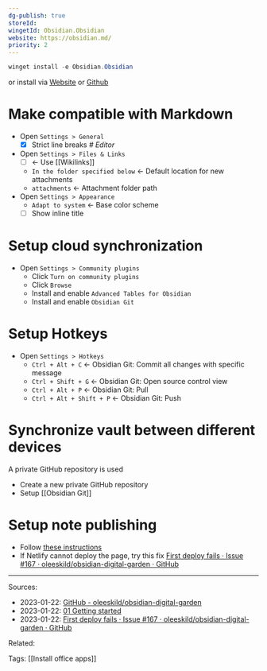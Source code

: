 ```yaml
---
dg-publish: true
storeId: 
wingetId: Obsidian.Obsidian
website: https://obsidian.md/
priority: 2
---
```



```powershell
winget install -e Obsidian.Obsidian
```

or install via
[Website](https://obsidian.md/)
or [Github](https://github.com/obsidianmd/obsidian-releases/releases/latest)

# Make compatible with Markdown

- Open `Settings > General`
  - [x] Strict line breaks _# Editor_
- Open `Settings > Files & Links`
  - [ ] ← Use \[\[Wikilinks\]\]
  - `In the folder specified below` ← Default location for new attachments
  - `attachments` ← Attachment folder path
- Open `Settings > Appearance`
  - `Adapt to system` ← Base color scheme
  - [ ] Show inline title

# Setup cloud synchronization

- Open `Settings > Community plugins`
  - Click `Turn on community plugins`
  - Click `Browse`
  - Install and enable `Advanced Tables for Obsidian`
  - Install and enable `Obsidian Git`

# Setup Hotkeys

- Open `Settings > Hotkeys`
  - `Ctrl + Alt + C` ← Obsidian Git: Commit all changes with specific message
  - `Ctrl + Shift + G` ← Obsidian Git: Open source control view
  - `Ctrl + Alt + P` ← Obsidian Git: Pull
  - `Ctrl + Alt + Shift + P` ← Obsidian Git: Push

# Synchronize vault between different devices

A private GitHub repository is used

- Create a new private GitHub repository
- Setup [[Obsidian Git]]

# Setup note publishing

- Follow [these instructions](https://github.com/oleeskild/obsidian-digital-garden)
- If Netlify cannot deploy the page, try this fix [First deploy fails · Issue #167 · oleeskild/obsidian-digital-garden · GitHub](https://github.com/oleeskild/obsidian-digital-garden/issues/167#issuecomment-1399222123)


---


Sources:
- 2023-01-22: [GitHub - oleeskild/obsidian-digital-garden](https://github.com/oleeskild/obsidian-digital-garden)
- 2023-01-22: [01 Getting started](https://dg-docs.ole.dev/getting-started/01-getting-started/)
- 2023-01-22: [First deploy fails · Issue #167 · oleeskild/obsidian-digital-garden · GitHub](https://github.com/oleeskild/obsidian-digital-garden/issues/167#issuecomment-1399222123)

Related:

Tags:
[[Install office apps]]